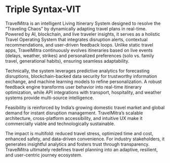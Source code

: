 # Triple Syntax-VIT 
TravelMitra is an intelligent Living Itinerary System designed to resolve the “Traveling Chaos” by dynamically adapting travel plans in real-time. Powered by AI, blockchain, and live traveler insights, it serves as a holistic Travel Operating System that integrates disruption alerts, contextual recommendations, and user-driven feedback loops. Unlike static travel apps, TravelMitra continuously evolves itineraries based on live events (delays, weather, strikes) and personalized preferences (solo vs. family travel, generational habits), ensuring seamless adaptability.

Technically, the system leverages predictive analytics for forecasting disruptions, blockchain-backed data security for trustworthy information exchange, and machine learning models to refine personalization. A robust feedback engine transforms user behavior into real-time itinerary optimization, while API integrations with transport, hospitality, and weather systems provide multi-source intelligence.

Feasibility is reinforced by India’s growing domestic travel market and global demand for instant disruption management. TravelMitra’s scalable architecture, cross-platform accessibility, and intuitive UX make it commercially viable and technologically sustainable.

The impact is multifold: reduced travel stress, optimized time and cost, enhanced safety, and data-driven convenience. For industry stakeholders, it generates insightful analytics and fosters trust through transparency. TravelMitra ultimately redefines travel planning into an adaptive, resilient, and user-centric journey ecosystem.
